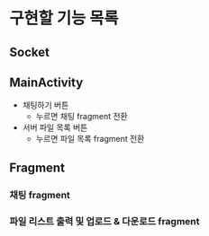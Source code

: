 # 구현할 기능 목록

## Socket

## MainActivity
- 채팅하기 버튼
  - 누르면 채팅 fragment 전환
- 서버 파일 목록 버튼
  - 누르면 파일 목록 fragment 전환

## Fragment

### 채팅 fragment

### 파일 리스트 출력 및 업로드 & 다운로드 fragment
